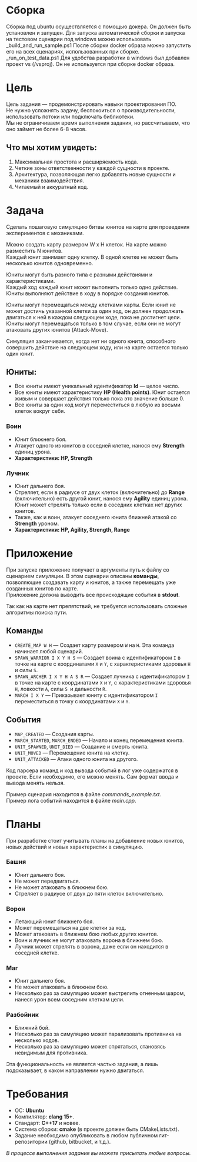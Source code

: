 # Сборка

Сборка под ubuntu осуществляется с помощью докера. Он должен быть установлен и запущен.
Для запуска автоматической сборки и запуска на тестовом сценарии под windows можно использовать _build_and_run_sample.ps1
После сборки docker образа можно запустить его на всех сценариях, использованных при сборке. _run_on_test_data.ps1
Для удобства разработки в windows был добавлен проект vs (/vsproj). Он не используется при сборке docker образа.

# Цель

Цель задания — продемонстрировать навыки проектирования ПО.  
Не нужно усложнять задачу, беспокоиться о производительности, использовать потоки или подключать библиотеки.  
Мы не ограничиваем время выполнения задания, но рассчитываем, что оно займет не более 6-8 часов.

## Что мы хотим увидеть:
1. Максимальная простота и расширяемость кода.
2. Четкие зоны ответственности у каждой сущности в проекте.
3. Архитектура, позволяющая легко добавлять новые сущности и механики взаимодействия.
4. Читаемый и аккуратный код.

# Задача

Сделать пошаговую симуляцию битвы юнитов на карте для проведения экспериментов с механиками.

Можно создать карту размером W x H клеток. На карте можно разместить N юнитов.  
Каждый юнит занимает одну клетку. В одной клетке не может быть несколько юнитов одновременно.

Юниты могут быть разного типа с разными действиями и характеристиками.  
Каждый ход каждый юнит может выполнить только одно действие.
Юниты выполняют действие в ходу в порядке создания юнитов.

Юниты могут перемещаться между клетками карты. Если юнит не может достичь указанной клетки за один ход, он должен продолжать двигаться к ней в каждом следующем ходе, пока не достигнет цели.  
Юниты могут перемещаться только в том случае, если они не могут атаковать других юнитов (Attack-Move).

Симуляция заканчивается, когда нет ни одного юнита, способного совершить действие на следующем ходу, или на карте остается только один юнит.

## Юниты:
- Все юниты имеют уникальный идентификатор **Id** — целое число.
- Все юниты имеют характеристику **HP (Health points)**. Юнит остается живым и совершает действия только пока это значение больше 0.
- Все юниты за один ход могут переместиться в любую из восьми клеток вокруг себя.

### Воин
- Юнит ближнего боя.
- Атакует одного из юнитов в соседней клетке, нанося ему **Strength** единиц урона.
- **Характеристики: HP, Strength**

### Лучник
- Юнит дальнего боя.
- Стреляет, если в радиусе от двух клеток (включительно) до **Range** (включительно) есть другой юнит, нанося ему **Agility** единиц урона. Юнит может стрелять только если в соседних клетках нет других юнитов.
- Также, как и воин, атакует соседнего юнита ближней атакой со **Strength** уроном.
- **Характеристики: HP, Agility, Strength, Range**

# Приложение

При запуске приложение получает в аргументы путь к файлу со сценарием симуляции. В этом сценарии описаны **команды**, позволяющие создавать карту и юнитов, а также перемещать уже созданных юнитов по карте.  
Приложение должна выводить все происходящие события в **stdout**.

Так как на карте нет препятствий, не требуется использовать сложные алгоритмы поиска пути.

## Команды

- `CREATE_MAP W H` — Создает карту размером `W` на `H`. Эта команда начинает любой сценарий.
- `SPAWN_WARRIOR I X Y H S` — Создает воина с идентификатором `I` в точке на карте с координатами `X` и `Y`, с характеристиками здоровья `H` и силы `S`.
- `SPAWN_ARCHER I X Y H A S R` — Создает лучника с идентификатором `I` в точке на карте с координатами `X` и `Y`, с характеристиками здоровья `H`, ловкости `A`, силы `S `и дальности `R`.
- `MARCH I X Y` — Приказывает юниту с идентификатором `I` переместиться в точку с координатами `X` и `Y`.

## События

- `MAP_CREATED` — Создания карты.
- `MARCH_STARTED`, `MARCH_ENDED` — Начало и конец перемещения юнита.
- `UNIT_SPAWNED`, `UNIT_DIED` — Создание и смерть юнита.
- `UNIT_MOVED` — Перемещение юнита на клетку.
- `UNIT_ATTACKED` — Атаки одного юнита на другого.

Код парсера команд и код вывода событий в лог уже содержатся в проекте. Если необходимо, его можно менять. Сам формат ввода и вывода менять нельзя.  

Пример сценария находится в файле _commands_example.txt_.  
Пример лога событий находится в файле _main.cpp_.

# Планы

При разработке стоит учитывать планы на добавление новых юнитов, новых действий и новых характеристик в симуляцию.

### Башня
- Юнит дальнего боя.
- Не может передвигаться. 
- Не может атаковать в ближнем бою. 
- Стреляет в радиусе от двух до пяти клеток включительно.

### Ворон
- Летающий юнит ближнего боя.
- Может перемещаться на две клетки за ход.
- Может атаковать в ближнем бою любых других юнитов. 
- Воин и лучник не могут атаковать ворона в ближнем бою.
- Лучник может стрелять в ворона, даже если он находится в соседней клетке.

### Маг
- Юнит дальнего боя.
- Не может атаковать в ближнем бою. 
- Несколько раз за симуляцию может выстрелить огненным шаром, нанеся урон всем соседним клеткам цели.

### Разбойник
- Ближний бой.
- Несколько раз за симуляцию может парализовать противника на несколько ходов.
- Несколько раз за симуляцию может спрятаться, становясь невидимым для противника.


Эта функциональность не является частью задания, а лишь подсказывает, в каком направлении нужно двигаться.

# Требования

- ОС: **Ubuntu**
- Компилятор: **clang 15+**.
- Стандарт: **С++17** и новее.
- Система сборки: **cmake** (в проекте должен быть CMakeLists.txt).
- Задание необходимо опубликовать в любом публичном гит-репозитории (github, bitbucket, и т.д.).

_В процессе выполнения задания вы можете присылать любые вопросы._
